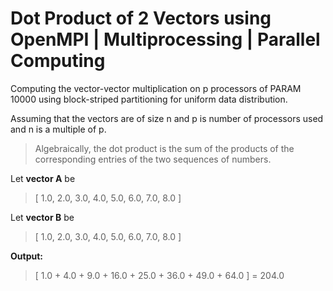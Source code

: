 # Dot Product of 2 Vectors using OpenMPI | Multiprocessing | Parallel Computing

Computing the vector-vector multiplication on p processors of PARAM 10000 using block-striped partitioning for uniform data distribution. <p>
Assuming that the vectors are of size n and p is number of processors used and n is a multiple of p.

>Algebraically, the dot product is the sum of the products of the corresponding entries of the two sequences of numbers.

Let **vector A** be
>[ 1.0, 2.0, 3.0, 4.0, 5.0, 6.0, 7.0, 8.0 ] 

Let **vector B** be
>[ 1.0, 2.0, 3.0, 4.0, 5.0, 6.0, 7.0, 8.0 ]

**Output:**
>[ 1.0 + 4.0 + 9.0 + 16.0 + 25.0 + 36.0 + 49.0 + 64.0 ] = 204.0

